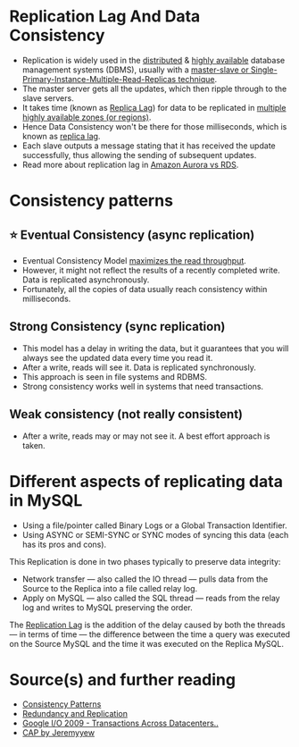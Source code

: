 # Replication Lag And Data Consistency 
- Replication is widely used in the [distributed](Readme.md) & [highly available](HighAvailability.md) database management systems (DBMS), usually with a [master-slave or Single-Primary-Instance-Multiple-Read-Replicas technique](Scalability/DBScalability.md).
- The master server gets all the updates, which then ripple through to the slave servers.
- It takes time (known as [Replica Lag](https://cloud.google.com/sql/docs/mysql/replication/replication-lag)) for data to be replicated in [multiple highly available zones (or regions)](../../2_AWSComponents/AWS-Global-Architecture-Region-AZ.md).
- Hence Data Consistency won't be there for those milliseconds, which is known as [replica lag](https://cloud.google.com/sql/docs/mysql/replication/replication-lag).
- Each slave outputs a message stating that it has received the update successfully, thus allowing the sending of subsequent updates.
- Read more about replication lag in [Amazon Aurora vs RDS](../../2_AWSComponents/6_DatabaseServices/AmazonAuroraVsRDS.md).

# Consistency patterns

## :star: Eventual Consistency (async replication)
- Eventual Consistency Model [maximizes the read throughput](../../1_HLDDesignComponents/0_SystemGlossaries/LatencyThroughput.md).
- However, it might not reflect the results of a recently completed write. Data is replicated asynchronously.
- Fortunately, all the copies of data usually reach consistency within milliseconds.

## Strong Consistency (sync replication)
- This model has a delay in writing the data, but it guarantees that you will always see the updated data every time you read it.
- After a write, reads will see it. Data is replicated synchronously.
- This approach is seen in file systems and RDBMS. 
- Strong consistency works well in systems that need transactions.

## Weak consistency (not really consistent)
- After a write, reads may or may not see it. A best effort approach is taken.

# Different aspects of replicating data in MySQL
- Using a file/pointer called Binary Logs or a Global Transaction Identifier.
- Using ASYNC or SEMI-SYNC or SYNC modes of syncing this data (each has its pros and cons).

This Replication is done in two phases typically to preserve data integrity:
- Network transfer — also called the IO thread — pulls data from the Source to the Replica into a file called relay log.
- Apply on MySQL — also called the SQL thread — reads from the relay log and writes to MySQL preserving the order.

The [Replication Lag](https://cloud.google.com/sql/docs/mysql/replication/replication-lag) is the addition of the delay caused by both the threads — in terms of time — the difference between the time a query was executed on the Source MySQL and the time it was executed on the Replica MySQL.

# Source(s) and further reading
- [Consistency Patterns](https://github.com/donnemartin/system-design-primer#consistency-patterns)
- [Redundancy and Replication](https://github.com/jeremyyew/tech-prep-jeremy.io/blob/master/systems-design/topics/databases/redundancy-and-replication.md)
- [Google I/O 2009 - Transactions Across Datacenters..](http://snarfed.org/transactions_across_datacenters_io.html)
- [CAP by Jeremyyew](https://github.com/jeremyyew/tech-prep-jeremy.io/tree/master/systems-design/topics/consistency-availability-partition-tolerance-cap)
